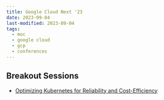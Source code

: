 ```yaml
---
title: Google Cloud Next '23
date: 2023-09-04
last-modified: 2023-09-04
tags:
  - moc
  - google cloud
  - gcp
  - conferences
---
```


## Breakout Sessions

- [Optimizing Kubernetes for Reliability and Cost-Efficiency](notes/Optimizing%20Kubernetes%20for%20Reliability%20and%20Cost-Efficiency.md)